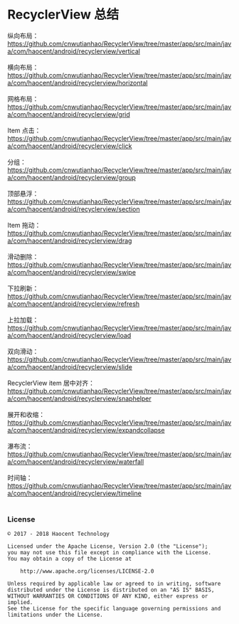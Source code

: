 # RecyclerView 总结

纵向布局：
</br>https://github.com/cnwutianhao/RecyclerView/tree/master/app/src/main/java/com/haocent/android/recyclerview/vertical
</br>
</br>
横向布局：
</br>https://github.com/cnwutianhao/RecyclerView/tree/master/app/src/main/java/com/haocent/android/recyclerview/horizontal
</br>
</br>
网格布局：
</br>https://github.com/cnwutianhao/RecyclerView/tree/master/app/src/main/java/com/haocent/android/recyclerview/grid
</br>
</br>
Item 点击：
</br>https://github.com/cnwutianhao/RecyclerView/tree/master/app/src/main/java/com/haocent/android/recyclerview/click
</br>
</br>
分组：
</br>https://github.com/cnwutianhao/RecyclerView/tree/master/app/src/main/java/com/haocent/android/recyclerview/group
</br>
</br>
顶部悬浮：
</br>https://github.com/cnwutianhao/RecyclerView/tree/master/app/src/main/java/com/haocent/android/recyclerview/section
</br>
</br>
Item 拖动：
</br>https://github.com/cnwutianhao/RecyclerView/tree/master/app/src/main/java/com/haocent/android/recyclerview/drag
</br>
</br>
滑动删除：
</br>https://github.com/cnwutianhao/RecyclerView/tree/master/app/src/main/java/com/haocent/android/recyclerview/swipe
</br>
</br>
下拉刷新：
</br>https://github.com/cnwutianhao/RecyclerView/tree/master/app/src/main/java/com/haocent/android/recyclerview/refresh
</br>
</br>
上拉加载：
</br>https://github.com/cnwutianhao/RecyclerView/tree/master/app/src/main/java/com/haocent/android/recyclerview/load
</br>
</br>
双向滑动：
</br>https://github.com/cnwutianhao/RecyclerView/tree/master/app/src/main/java/com/haocent/android/recyclerview/slide
</br>
</br>
RecyclerView item 居中对齐：
</br>https://github.com/cnwutianhao/RecyclerView/tree/master/app/src/main/java/com/haocent/android/recyclerview/snaphelper
</br>
</br>
展开和收缩：
</br>https://github.com/cnwutianhao/RecyclerView/tree/master/app/src/main/java/com/haocent/android/recyclerview/expandcollapse
</br>
</br>
瀑布流：
</br>https://github.com/cnwutianhao/RecyclerView/tree/master/app/src/main/java/com/haocent/android/recyclerview/waterfall
</br>
</br>
时间轴：
</br>https://github.com/cnwutianhao/RecyclerView/tree/master/app/src/main/java/com/haocent/android/recyclerview/timeline
</br>
</br>

### License
```
© 2017 - 2018 Haocent Technology

Licensed under the Apache License, Version 2.0 (the "License");
you may not use this file except in compliance with the License.
You may obtain a copy of the License at

    http://www.apache.org/licenses/LICENSE-2.0

Unless required by applicable law or agreed to in writing, software
distributed under the License is distributed on an "AS IS" BASIS,
WITHOUT WARRANTIES OR CONDITIONS OF ANY KIND, either express or implied.
See the License for the specific language governing permissions and
limitations under the License.
```
